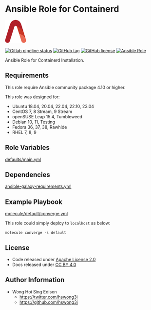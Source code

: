 # Ansible Role for Containerd

<a href="https://alvistack.com" title="AlviStack" target="_blank"><img src="/alvistack.svg" height="75" alt="AlviStack"></a>

[![Gitlab pipeline status](https://img.shields.io/gitlab/pipeline/alvistack/ansible-role-containerd/master)](https://gitlab.com/alvistack/ansible-role-containerd/-/pipelines)
[![GitHub tag](https://img.shields.io/github/tag/alvistack/ansible-role-containerd.svg)](https://github.com/alvistack/ansible-role-containerd/tags)
[![GitHub license](https://img.shields.io/github/license/alvistack/ansible-role-containerd.svg)](https://github.com/alvistack/ansible-role-containerd/blob/master/LICENSE)
[![Ansible Role](https://img.shields.io/badge/galaxy-alvistack.containerd-blue.svg)](https://galaxy.ansible.com/alvistack/containerd)

Ansible Role for Containerd Installation.

## Requirements

This role require Ansible community package 4.10 or higher.

This role was designed for:

-   Ubuntu 18.04, 20.04, 22.04, 22.10, 23.04
-   CentOS 7, 8 Stream, 9 Stream
-   openSUSE Leap 15.4, Tumbleweed
-   Debian 10, 11, Testing
-   Fedora 36, 37, 38, Rawhide
-   RHEL 7, 8, 9

## Role Variables

[defaults/main.yml](defaults/main.yml)

## Dependencies

[ansible-galaxy-requirements.yml](ansible-galaxy-requirements.yml)

## Example Playbook

[molecule/default/converge.yml](molecule/default/converge.yml)

This role could simply deploy to `localhost` as below:

    molecule converge -s default

## License

-   Code released under [Apache License 2.0](LICENSE)
-   Docs released under [CC BY 4.0](http://creativecommons.org/licenses/by/4.0/)

## Author Information

-   Wong Hoi Sing Edison
    -   <https://twitter.com/hswong3i>
    -   <https://github.com/hswong3i>
